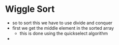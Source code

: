 # Wiggle Sort

- so to sort this we have to use divide and conquer
- first we get the middle element in the sorted array
    - this is done using the quickselect algorithm
- 